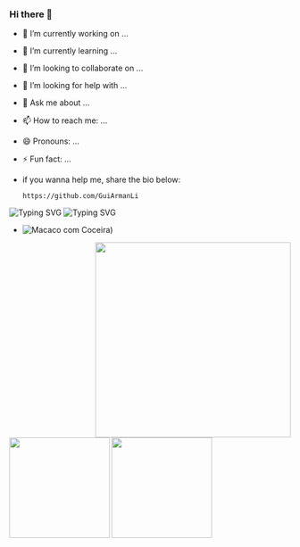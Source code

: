 ### Hi there 👋

- 🔭 I’m currently working on ...
- 🌱 I’m currently learning ...
- 👯 I’m looking to collaborate on ...
- 🤔 I’m looking for help with ...
- 💬 Ask me about ...
- 📫 How to reach me: ...
- 😄 Pronouns: ...
- ⚡ Fun fact: ...

- if you wanna help me, share the bio below:
  ```
  https://github.com/GuiArmanLi
  ```
  
![Typing SVG](https://readme-typing-svg.herokuapp.com/?color=18C2CBC&size=35&center=true&vCenter=true&width=1000&lines=Hello!+I'm+Letícia,+Welcome+to+my+Github+profile.💞)
![Typing SVG](https://readme-typing-svg.herokuapp.com/?color=8A2BE2&size=25&center=true&vCenter=true&width=1000&lines=I'm+Full+Stack+Java+Developer+Jr.⚡)
- ![Macaco com Coceira](https://i0.wp.com/amigosdepelotas.com.br/wp-content/uploads/2020/02/bicho-macaco-cocando-cabeca.jpg?fit=590%2C369&ssl=1))
<img align="right" width=350 height=350 src=https://github.com/leticiafrancielle/leticiafrancielle/assets/124750949/5b747324-03c3-4ec4-b2af-8dd5a79aef61/>

<div>
<img align="left" height="180em" src="https://github-readme-stats.vercel.app/api/top-langs/?username=GuiArmanLi&layout=compact&langs_count=7&theme=yellow"/>
<img align="left" height="180em" src="https://github-readme-stats.vercel.app/api?username=GuiArmanLi&show_icons=true&theme=yellow&include_all_commits=true&count_private=true"/>
</div>
